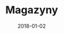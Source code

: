 ---
layout: site
title: "Magazyny"
date: 2018-01-02
categories: [community]
version: 4.0.3
major: 4
minor: 0
patch: 3
slug: magazyny
link: https://magazyny.pl/
submitter: lpolepeddi
permalink: /sites/:slug
---